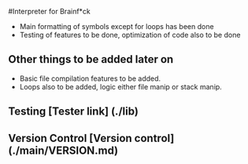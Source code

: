 #Interpreter for Brainf*ck

* Main formatting of symbols except for loops has been done
* Testing of features to be done, optimization of code also to be done

## Other things to be added later on

* Basic file compilation features to be added. 
* Loops also to be added, logic either file manip or stack manip.


## Testing [Tester link] (./lib)
## Version Control [Version control] (./main/VERSION.md)


